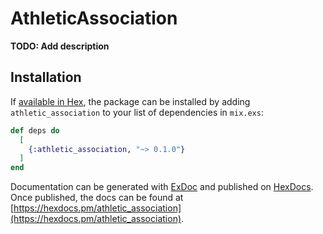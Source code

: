 # AthleticAssociation

**TODO: Add description**

## Installation

If [available in Hex](https://hex.pm/docs/publish), the package can be installed
by adding `athletic_association` to your list of dependencies in `mix.exs`:

```elixir
def deps do
  [
    {:athletic_association, "~> 0.1.0"}
  ]
end
```

Documentation can be generated with [ExDoc](https://github.com/elixir-lang/ex_doc)
and published on [HexDocs](https://hexdocs.pm). Once published, the docs can
be found at [https://hexdocs.pm/athletic_association](https://hexdocs.pm/athletic_association).

